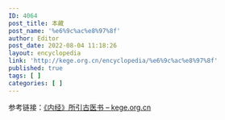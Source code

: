 ```yaml
---
ID: 4064
post_title: 本藏
post_name: '%e6%9c%ac%e8%97%8f'
author: Editor
post_date: 2022-08-04 11:18:26
layout: encyclopedia
link: 'http://kege.org.cn/encyclopedia/%e6%9c%ac%e8%97%8f'
published: true
tags: [ ]
categories: [ ]
---
```

参考链接：<a href="http://kege.org.cn/encyclopedia/%e3%80%8a%e5%86%85%e7%bb%8f%e3%80%8b%e6%89%80%e5%bc%95%e5%8f%a4%e5%8c%bb%e4%b9%a6">《内经》所引古医书 – kege.org.cn</a>